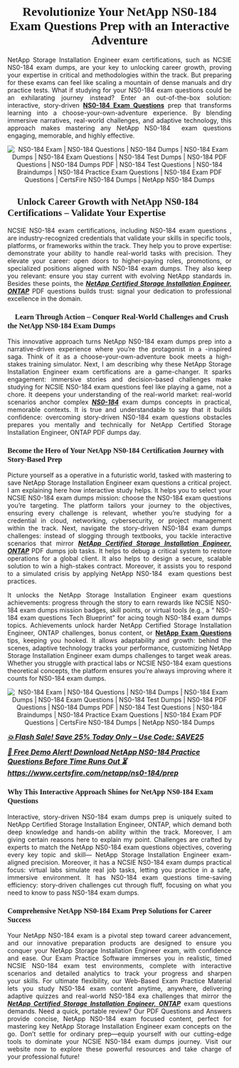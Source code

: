<h1 style="text-align: center;"><strong><span style="display:block; color:#Black; "><span style="font-family:Tahoma,Times,serif;">Revolutionize Your NetApp NS0-184 Exam Questions Prep with an Interactive Adventure</span></span></strong></h1>

<p style="text-align:justify">NetApp Storage Installation Engineer exam certifications, such as NCSIE NS0-184 exam dumps, are your key to unlocking career growth, proving your expertise in critical and methodologies within the track. But preparing for these exams can feel like scaling a mountain of dense manuals and dry practice tests. What if studying for your NS0-184 exam questions could be an exhilarating journey instead? Enter an out-of-the-box solution: interactive, story-driven <strong><a href="https://www.certsfire.com/netapp/ns0-184/prep"> NS0-184 Exam Questions</a></strong> prep that transforms learning into a choose-your-own-adventure experience. By blending immersive narratives, real-world challenges, and adaptive technology, this approach makes mastering any NetApp NS0-184  exam questions engaging, memorable, and highly effective.</p>

<p style="text-align: center;"><img alt="NS0-184 Exam | NS0-184 Questions | NS0-184 Dumps | NS0-184 Exam Dumps | NS0-184 Exam Questions | NS0-184 Test Dumps | NS0-184 PDF Questions | NS0-184 Dumps PDF | NS0-184 Test Questions | NS0-184 Braindumps | NS0-184 Practice Exam Questions | NS0-184 Exam PDF Questions | CertsFire NS0-184 Dumps | NetApp NS0-184 Dumps" src="https://i.ibb.co/5XkjhfPy/certs3.jpg" /></p>

<h2><strong><span style="display:block; color:#Black; "><span style="font-family:Tahoma,Times,serif;">🚀 Unlock Career Growth with NetApp NS0-184 Certifications – Validate Your Expertise</span></span></strong></h2>

<p style="text-align:justify">NCSIE NS0-184 exam certifications, including NS0-184 exam questions , are industry-recognized credentials that validate your skills in specific tools, platforms, or frameworks within the track. They help you to prove expertise: demonstrate your ability to handle real-world tasks with precision. They elevate your career: open doors to higher-paying roles, promotions, or specialized positions aligned with NS0-184 exam dumps. They also keep you relevant: ensure you stay current with evolving NetApp standards in. Besides these points, the <u><em><strong>NetApp Certified Storage Installation Engineer, ONTAP</strong></em></u> PDF questions builds trust: signal your dedication to professional excellence in the domain.</p>

<h3><strong><span style="display:block; color:#Black; "><span style="font-family:Tahoma,Times,serif;">🧠 Learn Through Action – Conquer Real-World Challenges and Crush the NetApp NS0-184 Exam Dumps</span></span></strong></h3>

<p style="text-align:justify">This innovative approach turns NetApp NS0-184 exam dumps prep into a narrative-driven experience where you’re the protagonist in a -inspired saga. Think of it as a choose-your-own-adventure book meets a high-stakes training simulator. Next, I am describing why these NetApp Storage Installation Engineer exam certifications are a game-changer. It sparks engagement: immersive stories and decision-based challenges make studying for NCSIE NS0-184 exam questions feel like playing a game, not a chore. It deepens your understanding of the real-world market: real-world scenarios anchor complex <u><em><strong> NS0-184</strong></em></u> exam dumps concepts in practical, memorable contexts. It is true and understandable to say that it builds confidence: overcoming story-driven NS0-184 exam questions obstacles prepares you mentally and technically for NetApp Certified Storage Installation Engineer, ONTAP PDF dumps day.</p>

<h3><strong><span style="display:block; color:#Black; "><span style="font-family:Tahoma,Times,serif;">Become the Hero of Your NetApp NS0-184 Certification Journey with Story-Based Prep</span></span></strong></h3>

<p style="text-align:justify">Picture yourself as a operative in a futuristic world, tasked with mastering to save NetApp Storage Installation Engineer exam questions a critical project. I am explaining here how interactive study helps. It helps you to select your NCSIE NS0-184 exam dumps mission: choose the NS0-184 exam questions you’re targeting. The platform tailors your journey to the objectives, ensuring every challenge is relevant, whether you’re studying for a credential in cloud, networking, cybersecurity, or project management within the track. Next, navigate the story-driven NS0-184 exam dumps challenges: instead of slogging through textbooks, you tackle interactive scenarios that mirror <u><em><strong>NetApp Certified Storage Installation Engineer, ONTAP</strong></em></u> PDF dumps job tasks. It helps to debug a critical system to restore operations for a global client. It also helps to design a secure, scalable solution to win a high-stakes contract. Moreover, it assists you to respond to a simulated crisis by applying NetApp NS0-184  exam questions best practices.</p>

<p style="text-align:justify">It unlocks the NetApp Storage Installation Engineer exam questions achievements: progress through the story to earn rewards like NCSIE NS0-184 exam dumps mission badges, skill points, or virtual tools (e.g., a “ NS0-184 exam questions Tech Blueprint” for acing tough NS0-184 exam dumps topics. Achievements unlock harder NetApp Certified Storage Installation Engineer, ONTAP challenges, bonus content, or <strong><a href="https://www.certsfire.com/exams/netapp">NetApp Exam Questions</a></strong> tips, keeping you hooked. It allows adaptability and growth: behind the scenes, adaptive technology tracks your performance, customizing NetApp Storage Installation Engineer exam dumps challenges to target weak areas. Whether you struggle with practical labs or NCSIE NS0-184 exam questions theoretical concepts, the platform ensures you’re always improving where it counts for NS0-184 exam dumps.</p>

<p style="text-align: center;"><img alt="NS0-184 Exam | NS0-184 Questions | NS0-184 Dumps | NS0-184 Exam Dumps | NS0-184 Exam Questions | NS0-184 Test Dumps | NS0-184 PDF Questions | NS0-184 Dumps PDF | NS0-184 Test Questions | NS0-184 Braindumps | NS0-184 Practice Exam Questions | NS0-184 Exam PDF Questions | CertsFire NS0-184 Dumps | NetApp NS0-184 Dumps" src="https://i.ibb.co/7xFmKrLD/certs4.jpg" /></p>

<p><span style="font-size:16px;"><u><em><strong>💥 Flash Sale! Save 25% Today Only – Use Code: SAVE25</strong></em></u></span></p>

<p><span style="font-size:16px;"><u><em><strong>🎯 Free Demo Alert! Download NetApp NS0-184 Practice Questions Before Time Runs Out ⏳ <a href="https://www.certsfire.com/netapp/ns0-184/prep">https://www.certsfire.com/netapp/ns0-184/prep</a></strong></em></u></span></p>

<h3><strong><span style="display:block; color:#Black; "><span style="font-family:Tahoma,Times,serif;">Why This Interactive Approach Shines for NetApp NS0-184 Exam Questions</span></span></strong></h3>

<p style="text-align:justify">Interactive, story-driven NS0-184 exam dumps prep is uniquely suited to NetApp Certified Storage Installation Engineer, ONTAP, which demand both deep knowledge and hands-on ability within the track. Moreover, I am giving certain reasons here to explain my point. Challenges are crafted by experts to match the NetApp NS0-184 exam questions objectives, covering every key topic and skill— NetApp Storage Installation Engineer exam-aligned precision. Moreover, it has a NCSIE NS0-184 exam dumps practical focus: virtual labs simulate real job tasks, letting you practice in a safe, immersive environment. It has NS0-184 exam questions time-saving efficiency: story-driven challenges cut through fluff, focusing on what you need to know to pass NS0-184 exam dumps.</p>

<h3><strong><span style="display:block; color:#Black; "><span style="font-family:Tahoma,Times,serif;">Comprehensive NetApp NS0-184 Exam Prep Solutions for Career Success</span></span></strong></h3>

<p style="text-align:justify">Your NetApp NS0-184 exam is a pivotal step toward career advancement, and our innovative preparation products are designed to ensure you conquer your NetApp Storage Installation Engineer exam, with confidence and ease. Our Exam Practice Software immerses you in realistic, timed NCSIE NS0-184 exam test environments, complete with interactive scenarios and detailed analytics to track your progress and sharpen your skills. For ultimate flexibility, our Web-Based Exam Practice Material lets you study NS0-184 exam content anytime, anywhere, delivering adaptive quizzes and real-world NS0-184 exa challenges that mirror the <u><em><strong>NetApp Certified Storage Installation Engineer, ONTAP</strong></em></u> exam questions demands. Need a quick, portable review? Our PDF Questions and Answers provide concise, NetApp NS0-184 exam focused content, perfect for mastering key NetApp Storage Installation Engineer exam concepts on the go. Don’t settle for ordinary prep—equip yourself with our cutting-edge tools to dominate your NCSIE NS0-184 exam dumps journey. Visit our website now to explore these powerful resources and take charge of your professional future!</p>
